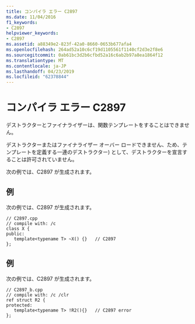 ```yaml
---
title: コンパイラ エラー C2897
ms.date: 11/04/2016
f1_keywords:
- C2897
helpviewer_keywords:
- C2897
ms.assetid: a88349e2-823f-42a0-8660-0653b677afa4
ms.openlocfilehash: 264ad52a10c6cf19d1105561f1140cf2d3e2f8e6
ms.sourcegitcommit: 0ab61bc3d2b6cfbd52a16c6ab2b97a8ea1864f12
ms.translationtype: MT
ms.contentlocale: ja-JP
ms.lasthandoff: 04/23/2019
ms.locfileid: "62378844"
---
```

# <a name="compiler-error-c2897"></a>コンパイラ エラー C2897

デストラクターとファイナライザーは、関数テンプレートをすることはできません。

デストラクターまたはファイナライザー オーバー ロードできません、ため、テンプレートを定義する一連のデストラクター) として、デストラクターを宣言することは許可されていません。

次の例では、C2897 が生成されます。

## <a name="example"></a>例

次の例では、C2897 が生成されます。

```
// C2897.cpp
// compile with: /c
class X {
public:
   template<typename T> ~X() {}   // C2897
};
```

## <a name="example"></a>例

次の例では、C2897 が生成されます。

```
// C2897_b.cpp
// compile with: /c /clr
ref struct R2 {
protected:
   template<typename T> !R2(){}   // C2897 error
};
```